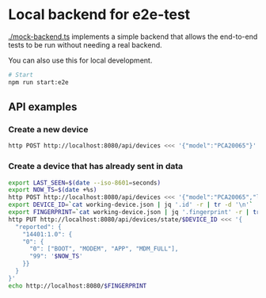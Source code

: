 # Local backend for e2e-test

[./mock-backend.ts](mock-backend.ts) implements a simple backend that allows the
end-to-end tests to be run without needing a real backend.

You can also use this for local development.

```bash
# Start
npm run start:e2e
```

## API examples

### Create a new device

```bash
http POST http://localhost:8080/api/devices <<< '{"model":"PCA20065"}'
```

### Create a device that has already sent in data

```bash
export LAST_SEEN=$(date --iso-8601=seconds)
export NOW_TS=$(date +%s)
http POST http://localhost:8080/api/devices <<< '{"model":"PCA20065","lastSeen":"'$LAST_SEEN'"}' > working-device.json
export DEVICE_ID=`cat working-device.json | jq '.id' -r | tr -d '\n'`
export FINGERPRINT=`cat working-device.json | jq '.fingerprint' -r | tr -d '\n'`
http PUT http://localhost:8080/api/devices/state/$DEVICE_ID <<< '{
  "reported": {
    "14401:1.0": {
    "0": {
      "0": ["BOOT", "MODEM", "APP", "MDM_FULL"],
      "99": '$NOW_TS'
    }}
  }
}'
echo http://localhost:8080/$FINGERPRINT
```
